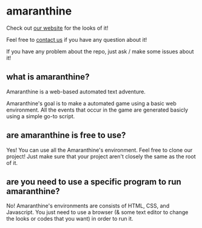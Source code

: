 # amaranthine
Check out [our website](https://katakubin.github.io/amaranthine/) for the looks of it!

Feel free to [contact us](https://line.me/ti/p/~manztellen) if you have any question about it!

If you have any problem about the repo, just ask / make some issues about it!

## what is amaranthine?
Amaranthine is a web-based automated text adventure. 

Amaranthine's goal is to make a automated game using a basic web environment. All the events that occur in the game are generated basicly using a simple go-to script. 

## are amaranthine is free to use?
Yes! You can use all the Amaranthine's environment. Feel free to clone our project! Just make sure that your project aren't closely the same as the root of it.

## are you need to use a specific program to run amaranthine? 
No! Amaranthine's environments are consists of HTML, CSS, and Javascript. You just need to use a browser (& some text editor to change the looks or codes that you want) in order to run it.
